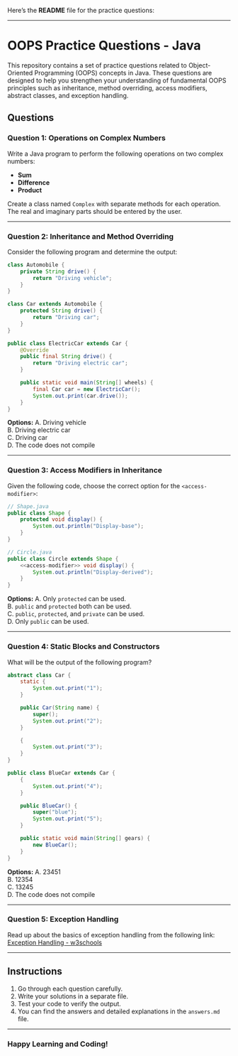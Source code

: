 Here’s the **README** file for the practice questions:

---

# OOPS Practice Questions - Java

This repository contains a set of practice questions related to Object-Oriented Programming (OOPS) concepts in Java. These questions are designed to help you strengthen your understanding of fundamental OOPS principles such as inheritance, method overriding, access modifiers, abstract classes, and exception handling.

## **Questions**

### **Question 1: Operations on Complex Numbers**
Write a Java program to perform the following operations on two complex numbers:
- **Sum**
- **Difference**
- **Product**

Create a class named `Complex` with separate methods for each operation. The real and imaginary parts should be entered by the user.

---

### **Question 2: Inheritance and Method Overriding**
Consider the following program and determine the output:

```java
class Automobile {
    private String drive() {
        return "Driving vehicle";
    }
}

class Car extends Automobile {
    protected String drive() {
        return "Driving car";
    }
}

public class ElectricCar extends Car {
    @Override
    public final String drive() {
        return "Driving electric car";
    }

    public static void main(String[] wheels) {
        final Car car = new ElectricCar();
        System.out.print(car.drive());
    }
}
```
**Options:**
A. Driving vehicle  
B. Driving electric car  
C. Driving car  
D. The code does not compile  

---

### **Question 3: Access Modifiers in Inheritance**
Given the following code, choose the correct option for the `<access-modifier>`:

```java
// Shape.java
public class Shape {
    protected void display() {
        System.out.println("Display-base");
    }
}

// Circle.java
public class Circle extends Shape {
    <<access-modifier>> void display() {
        System.out.println("Display-derived");
    }
}
```

**Options:**
A. Only `protected` can be used.  
B. `public` and `protected` both can be used.  
C. `public`, `protected`, and `private` can be used.  
D. Only `public` can be used.

---

### **Question 4: Static Blocks and Constructors**
What will be the output of the following program?

```java
abstract class Car {
    static {
        System.out.print("1");
    }

    public Car(String name) {
        super();
        System.out.print("2");
    }

    {
        System.out.print("3");
    }
}

public class BlueCar extends Car {
    {
        System.out.print("4");
    }

    public BlueCar() {
        super("blue");
        System.out.print("5");
    }

    public static void main(String[] gears) {
        new BlueCar();
    }
}
```

**Options:**
A. 23451  
B. 12354  
C. 13245  
D. The code does not compile

---

### **Question 5: Exception Handling**
Read up about the basics of exception handling from the following link:  
[Exception Handling - w3schools](https://www.w3schools.com/java/java_try_catch.asp)

---

## **Instructions**
1. Go through each question carefully.
2. Write your solutions in a separate file.
3. Test your code to verify the output.
4. You can find the answers and detailed explanations in the `answers.md` file.

---

### **Happy Learning and Coding!**

